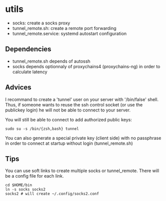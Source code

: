 # utils
- socks: create a socks proxy
- tunnel_remote.sh: create a remote port forwarding
- tunnel_remote.service: systemd autostart configuration

## Dependencies
- tunnel_remote.sh depends of autossh
- socks depends optionnaly of proxychains4 (proxychains-ng) in order to calculate latency

## Advices
I recommand to create a 'tunnel' user on your server with '/bin/false' shell.
Thus, if someone wants to reuse the ssh control socket (or use the publickey login) he will not be able to connect to your server.

You will still be able to connect to add authorized public keys:
```shell
sudo su -s /bin/{zsh,bash} tunnel
```

You can also generate a special private key (client side) with no passphrase in order to connect at startup without login (tunnel_remote.sh)

## Tips
You can use soft links to create multiple socks or tunnel_remote. There will be a config file for each link.

```shell
cd $HOME/bin
ln -s socks socks2
socks2 # will create ~/.config/socks2.conf
```

